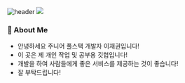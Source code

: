 ![header](https://capsule-render.vercel.app/api?type=wave&color=auto&height=300&section=header&text=capsule%20render&fontSize=90)
<img src="https://capsule-render.vercel.app/api?type=wave&color=auto&height=300&section=header&text=capsule%20render&fontSize=90" />
### 🚀 About Me

- 안녕하세요 주니어 풀스택 개발자 이재권입니다!
- 이 곳은 제 개인 작업 및 공부용 깃헙입니다!
- 개발을 하여 사람들에게 좋은 서비스를 제공하는 것이 좋습니다!
- 잘 부탁드립니다!
